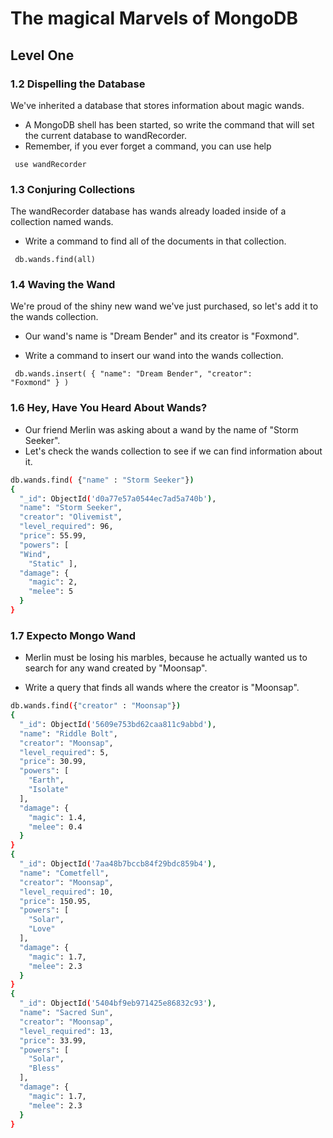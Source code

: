 # The magical Marvels of MongoDB

## Level One

### 1.2 Dispelling the Database

We've inherited a database that stores information about magic wands.

* A MongoDB shell has been started, so write the command that will set the current database to wandRecorder.
* Remember, if you ever forget a command, you can use help

<code>  use wandRecorder </code>

### 1.3 Conjuring Collections 
The wandRecorder database has wands already loaded inside of a collection named wands. 

* Write a command to find all of the documents in that collection.

<code> db.wands.find(all) </code>

### 1.4 Waving the Wand 

We're proud of the shiny new wand we've just purchased, so let's add it to the wands collection. 

* Our wand's name is "Dream Bender" and its creator is "Foxmond".

* Write a command to insert our wand into the wands collection.

<code> db.wands.insert(
 {
    "name": "Dream Bender",
    "creator": "Foxmond"
 }
)
</code>


### 1.6 Hey, Have You Heard About Wands?

* Our friend Merlin was asking about a wand by the name of "Storm Seeker". 
* Let's check the wands collection to see if we can find information about it.

``` sh 
db.wands.find( {"name" : "Storm Seeker"})
{
  "_id": ObjectId('d0a77e57a0544ec7ad5a740b'),
  "name": "Storm Seeker",
  "creator": "Olivemist",
  "level_required": 96,
  "price": 55.99,
  "powers": [
  "Wind",
    "Static" ],
  "damage": {
    "magic": 2,
    "melee": 5
  }
}

```  


### 1.7 Expecto Mongo Wand

* Merlin must be losing his marbles, because he actually wanted us to search for any wand created by "Moonsap".

* Write a query that finds all wands where the creator is "Moonsap".

``` sh 
db.wands.find({"creator" : "Moonsap"})
{
  "_id": ObjectId('5609e753bd62caa811c9abbd'),
  "name": "Riddle Bolt",
  "creator": "Moonsap",
  "level_required": 5,
  "price": 30.99,
  "powers": [
    "Earth",
    "Isolate"
  ],
  "damage": {
    "magic": 1.4,
    "melee": 0.4
  }
}
{
  "_id": ObjectId('7aa48b7bccb84f29bdc859b4'),
  "name": "Cometfell",
  "creator": "Moonsap",
  "level_required": 10,
  "price": 150.95,
  "powers": [
    "Solar",
    "Love"
  ],
  "damage": {
    "magic": 1.7,
    "melee": 2.3
  }
}
{
  "_id": ObjectId('5404bf9eb971425e86832c93'),
  "name": "Sacred Sun",
  "creator": "Moonsap",
  "level_required": 13,
  "price": 33.99,
  "powers": [
    "Solar",
    "Bless"
  ],
  "damage": {
    "magic": 1.7,
    "melee": 2.3
  }
}
``` 


